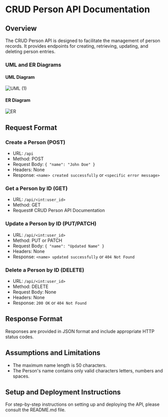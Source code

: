 # CRUD Person API Documentation

## Overview

The CRUD Person API is designed to facilitate the management of person records. It provides endpoints for creating, retrieving, updating, and deleting person entries.

### UML and ER Diagrams
#### UML Diagram
![UML (1)](https://github.com/DestinedCodes/CRUD-person-API/assets/84413505/7844d023-fa53-4934-b5a1-ef83cfd74cea)

#### ER Diagram
![ER](https://github.com/DestinedCodes/CRUD-person-API/assets/84413505/8fe4e697-920e-47ff-9bc5-802b42947e81)

## Request Format

### Create a Person (POST)

- URL: `/api`
- Method: POST
- Request Body: `{ "name": "John Doe" }`
- Headers: None
- Response: `<name> created successfully` or `<specific error message>`

### Get a Person by ID (GET)

- URL: `/api/<int:user_id>`
- Method: GET
- Request# CRUD Person API Documentation

### Update a Person by ID (PUT/PATCH)

- URL: `/api/<int:user_id>`
- Method: PUT or PATCH
- Request Body: `{ "name": "Updated Name" }`
- Headers: None
- Response: `<name> updated successfully` or `404 Not Found`

### Delete a Person by ID (DELETE)

- URL: `/api/<int:user_id>`
- Method: DELETE
- Request Body: None
- Headers: None
- Response: `200 OK` or `404 Not Found`

## Response Format

Responses are provided in JSON format and include appropriate HTTP status codes.

## Assumptions and Limitations
- The maximum name length is 50 characters.
- The Person's name contains only valid characters letters, numbers and spaces.

## Setup and Deployment Instructions

For step-by-step instructions on setting up and deploying the API, please consult the README.md file.

